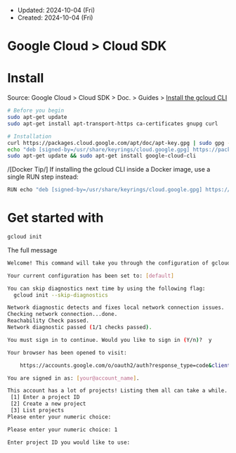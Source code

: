 * Updated: 2024-10-04 (Fri)
* Created: 2024-10-04 (Fri)

# Google Cloud > Cloud SDK

# Install
Source: Google Cloud > Cloud SDK > Doc. > Guides > [Install the gcloud CLI](https://cloud.google.com/sdk/docs/install#deb)

```bash
# Before you begin
sudo apt-get update
sudo apt-get install apt-transport-https ca-certificates gnupg curl

# Installation
curl https://packages.cloud.google.com/apt/doc/apt-key.gpg | sudo gpg --dearmor -o /usr/share/keyrings/cloud.google.gpg
echo "deb [signed-by=/usr/share/keyrings/cloud.google.gpg] https://packages.cloud.google.com/apt cloud-sdk main" | sudo tee -a /etc/apt/sources.list.d/google-cloud-sdk.list
sudo apt-get update && sudo apt-get install google-cloud-cli
```
/[Docker Tip/] If installing the gcloud CLI inside a Docker image, use a single RUN step instead:
```bash
RUN echo "deb [signed-by=/usr/share/keyrings/cloud.google.gpg] https://packages.cloud.google.com/apt cloud-sdk main" | tee -a /etc/apt/sources.list.d/google-cloud-sdk.list && curl https://packages.cloud.google.com/apt/doc/apt-key.gpg | sudo gpg --dearmor -o /usr/share/keyrings/cloud.google.gpg && apt-get update -y && apt-get install google-cloud-cli -y
```

# Get started with
```bash
gcloud init
```
The full message
```bash
Welcome! This command will take you through the configuration of gcloud.

Your current configuration has been set to: [default]

You can skip diagnostics next time by using the following flag:
  gcloud init --skip-diagnostics

Network diagnostic detects and fixes local network connection issues.
Checking network connection...done.                                                       
Reachability Check passed.
Network diagnostic passed (1/1 checks passed).

You must sign in to continue. Would you like to sign in (Y/n)?  y

Your browser has been opened to visit:

    https://accounts.google.com/o/oauth2/auth?response_type=code&client_id=...&code_challenge_method=S256

You are signed in as: [your@account_name].

This account has a lot of projects! Listing them all can take a while.
 [1] Enter a project ID
 [2] Create a new project
 [3] List projects
Please enter your numeric choice:
```

```bash
Please enter your numeric choice: 1
```
```bash
Enter project ID you would like to use:  
```

